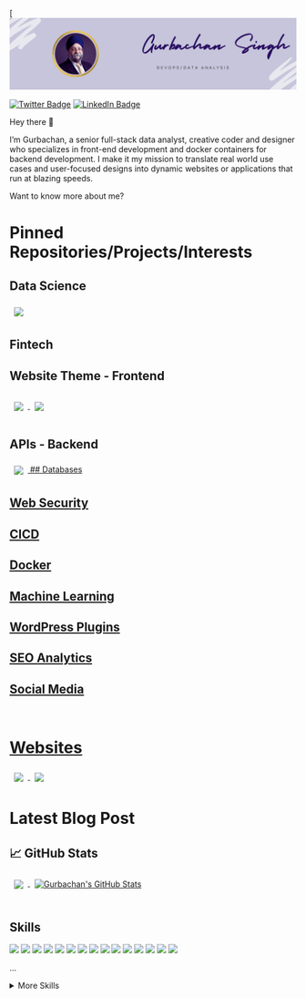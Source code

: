 
[![Gurbachan's GitHub Banner](./assets/gurby123.png)

[![Twitter Badge](https://img.shields.io/badge/Twitter-Profile-informational?style=flat&logo=twitter&logoColor=white&color=1CA2F1)](https://twitter.com/gurby1)
[![LinkedIn Badge](https://img.shields.io/badge/LinkedIn-Profile-informational?style=flat&logo=linkedin&logoColor=white&color=0D76A8)](https://www.linkedin.com/in/gurbachan-singh/)

Hey there 👋

I’m Gurbachan, a senior full-stack data analyst, creative coder and designer who specializes in front-end development and docker containers for backend development. I make it my mission to translate real world use cases and user-focused designs into dynamic websites or applications that run at blazing speeds.

Want to know more about me?


# Pinned Repositories/Projects/Interests

## Data Science
<a href="https://data2int.com">
  <img align="center" style="margin:0.5rem" src="https://github-readme-stats.vercel.app/api/pin/?username=gurby123&repo=data2int.com&title_color=ffffff&text_color=c9cacc&icon_color=4AB197&bg_color=1A2B34" />

</a>

## Fintech

## Website Theme - Frontend
<a href="https://github.com/gurby123/AppBootStrap"> 
  <img align="center" style="margin:1rem 0.5rem" src="https://github-readme-stats.vercel.app/api/pin/?username=gurby123&repo=AppBootStrap&title_color=ffffff&text_color=c9cacc&icon_color=4AB197&bg_color=1A2B34" />
 
</a>

<a href="https://github.com/gurby123/socialbank">
  <img align="center" style="margin:0.5rem" src="https://github-readme-stats.vercel.app/api/pin/?username=gurby123&repo=socialbank&title_color=ffffff&text_color=c9cacc&icon_color=4AB197&bg_color=1A2B34" />

</a>

## APIs - Backend

<a href="https://github.com/gurby123/public-apis">
  <img align="center" style="margin:0.5rem" src="https://github-readme-stats.vercel.app/api/pin/?username=gurby123&repo=public-apis&title_color=ffffff&text_color=c9cacc&icon_color=4AB197&bg_color=1A2B34" />
## Databases

## Web Security

## CICD

## Docker

## Machine Learning

## WordPress Plugins

## SEO Analytics

## Social Media 
<br>

# Websites

<a href="https://art-of-strategy.com">
  <img align="center" style="margin:0.5rem" src="https://github-readme-stats.vercel.app/api/pin/?username=gurby123&repo=art-of-strategy.com&title_color=ffffff&text_color=c9cacc&icon_color=4AB197&bg_color=1A2B34" />
</a>

<a href="https://hpocan.com">
  <img align="center" style="margin:0.5rem" src="https://github-readme-stats.vercel.app/api/pin/?username=gurby123&repo=hpocan.com&title_color=ffffff&text_color=c9cacc&icon_color=4AB197&bg_color=1A2B34" />
</a>

# Latest Blog Post

<!-- BLOG-POST-LIST:START -->

<!-- BLOG-POST-LIST:END --> 
## &#x1f4c8; GitHub Stats


<a href="https://github.com/gurby123">
  <img align="center" style="margin:0.5rem" src="https://github-readme-stats.vercel.app/api/top-langs/?username=gurby123&hide=html,css&title_color=ffffff&text_color=c9cacc&icon_color=4AB197&bg_color=1A2B34" />
</a>

<a href="https://github.com/gurby123">
  <img align="center" style="margin:0.5rem" src="https://github-readme-stats.vercel.app/api?username=gurby123&show_icons=true&line_height=27&count_private=true&title_color=ffffff&text_color=c9cacc&icon_color=4AB097&bg_color=1A2B34" alt="Gurbachan's GitHub Stats" />
</a>
<br>
<br>


## Skills
![](https://img.shields.io/badge/Code-Angular-informational?style=flat&logo=angular&logoColor=white&color=4AB197)
![](https://img.shields.io/badge/Code-Ionic-informational?style=flat&logo=ionic&logoColor=white&color=4AB197)
![](https://img.shields.io/badge/Code-React-informational?style=flat&logo=react&logoColor=white&color=4AB197)
![](https://img.shields.io/badge/Code-Redux-informational?style=flat&logo=Redux&logoColor=white&color=4AB197)
![](https://img.shields.io/badge/Code-Gatsby-informational?style=flat&logo=gatsby&logoColor=white&color=4AB197)
![](https://img.shields.io/badge/Code-JavaScript-informational?style=flat&logo=JavaScript&logoColor=white&color=4AB197)
![](https://img.shields.io/badge/Code-TypeScript-informational?style=flat&logo=TypeScript&logoColor=white&color=4AB197)
![](https://img.shields.io/badge/Code-GreenSock-informational?style=flat&logo=GreenSock&logoColor=white&color=4AB197)
![](https://img.shields.io/badge/Code-Java-informational?style=flat&logo=Java&logoColor=white&color=4AB197)
![](https://img.shields.io/badge/Code-SpringBoot-informational?style=flat&logo=Spring&logoColor=white&color=4AB197)
![](https://img.shields.io/badge/Code-CSharp-informational?style=flat&logo=c-sharp&logoColor=white&color=4AB197)
![](https://img.shields.io/badge/Code-.NET-informational?style=flat&logo=.net&logoColor=white&color=4AB197)
![](https://img.shields.io/badge/Code-SwiftUI-informational?style=flat&logo=swift&logoColor=white&color=4AB197)
![](https://img.shields.io/badge/Code-MongoDB-informational?style=flat&logo=MongoDB&logoColor=white&color=4AB197)
![](https://img.shields.io/badge/Code-MySQL-informational?style=flat&logo=MySQL&logoColor=white&color=4AB197)

...

<details>
<summary>More Skills</summary>

<br>

![](https://img.shields.io/badge/Style-CSS-informational?style=flat&logo=css3&logoColor=white&color=4AB197)
![](https://img.shields.io/badge/Style-Tailwind-informational?style=flat&logo=Tailwind-CSS&logoColor=white&color=4AB197)
![](https://img.shields.io/badge/Style-Sass-informational?style=flat&logo=Sass&logoColor=white&color=4AB197)
![](https://img.shields.io/badge/Style-Stylus-informational?style=flat&logo=Stylus&logoColor=white&color=4AB197)

<br>

![](https://img.shields.io/badge/Test-Jasmine-informational?style=flat&logo=Jasmine&logoColor=white&color=4AB197)
![](https://img.shields.io/badge/Test-Jest-informational?style=flat&logo=jest&logoColor=white&color=4AB197)
![](https://img.shields.io/badge/Test-Mocha-informational?style=flat&logo=Mocha&logoColor=white&color=4AB197)
![](https://img.shields.io/badge/Test-Cypress-informational?style=flat&logo=Cypress&logoColor=white&color=4AB197)
![](https://img.shields.io/badge/Test-Cypress-informational?style=flat&logo=Cypress&logoColor=white&color=4AB197)

<br>

![](https://img.shields.io/badge/Tools-Docker-informational?style=flat&logo=docker&logoColor=white&color=4AB197)
![](https://img.shields.io/badge/Tools-Pivotal-informational?style=flat&logo=Pivotal-Tracker&logoColor=white&color=4AB197)
![](https://img.shields.io/badge/Tools-NGINX-informational?style=flat&logo=nginx&logoColor=white&color=4AB197)
![](https://img.shields.io/badge/Tools-Netlify-informational?style=flat&logo=netlify&logoColor=white&color=4AB197)
![](https://img.shields.io/badge/Tools-Jenkins-informational?style=flat&logo=jenkins&logoColor=white&color=4AB197)
![](https://img.shields.io/badge/Tools-SonarQube-informational?style=flat&logo=SonarQube&logoColor=white&color=4AB197)
![](https://img.shields.io/badge/Tools-Actions-informational?style=flat&logo=github-actions&logoColor=white&color=4AB197)
![](https://img.shields.io/badge/Tools-NPM-informational?style=flat&logo=npm&logoColor=white&color=4AB197)
![](https://img.shields.io/badge/Tools-Postman-informational?style=flat&logo=Postman&logoColor=white&color=4AB197)
![](https://img.shields.io/badge/Tools-Photoshop-informational?style=flat&logo=Adobe-Photoshop&logoColor=white&color=4AB197)
![](https://img.shields.io/badge/Tools-Illustrator-informational?style=flat&logo=Adobe-Illustrator&logoColor=white&color=4AB197)
![](https://img.shields.io/badge/Tools-AdobeXD-informational?style=flat&logo=Adobe-XD&logoColor=white&color=4AB197)
![](https://img.shields.io/badge/Tools-GitHub-informational?style=flat&logo=GitHub&logoColor=white&color=4AB197)
![](https://img.shields.io/badge/Tools-GitLab-informational?style=flat&logo=GitLab&logoColor=white&color=4AB197)
![](https://img.shields.io/badge/Tools-Bitbucket-informational?style=flat&logo=Bitbucket&logoColor=white&color=4AB197)
![](https://img.shields.io/badge/Tools-Jira-informational?style=flat&logo=Jira-Software&logoColor=white&color=4AB197)
![](https://img.shields.io/badge/Tools-Clubhouse-informational?style=flat&logo=Clubhouse&logoColor=white&color=4AB197)

</details>

<br>



